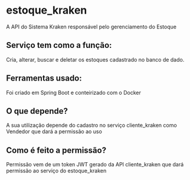 # estoque_kraken
A API do Sistema Kraken responsável pelo gerenciamento do Estoque

## Serviço tem como a função:
Cria, alterar, buscar e deletar os estoques cadastrado no banco de dado.

## Ferramentas usado:
Foi criado em Spring Boot e conteirizado com o Docker

## O que depende?
A sua utilização depende do cadastro no serviço cliente_kraken como Vendedor que dará a permissão ao uso

## Como é feito a permissão?
Permissão vem de um token JWT gerado da API cliente_kraken que dará permissão ao serviço do estoque_kraken
